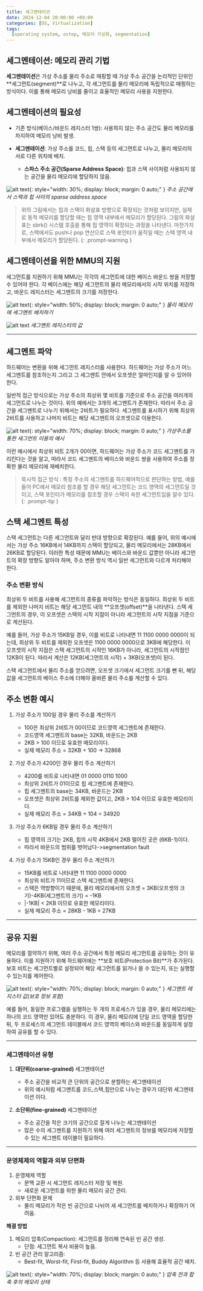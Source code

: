 ```yaml
---
title: 세그멘테이션
date: 2024-12-04 20:00:00 +09:00
categories: [OS, Virtualization]
tags:
  [operating system, ostep, 메모리 가상화, segmentation]
---
```


## **세그멘테이션: 메모리 관리 기법**

**세그멘테이션**은 가상 주소를 물리 주소로 매핑할 때 가상 주소 공간을 논리적인 단위인 **세그먼트(segment)**로 나누고, 각 세그먼트를 물리 메모리에 독립적으로 매핑하는 방식이다. 이를 통해 메모리 낭비를 줄이고 효율적인 메모리 사용을 지원한다.

## **세그멘테이션의 필요성**
- 기존 방식(베이스/바운드 레지스터 1쌍): 사용하지 않는 주소 공간도 물리 메모리를 차지하여 메모리 낭비 발생.

- **세그멘테이션**: 가상 주소를 코드, 힙, 스택 등의 세그먼트로 나누고, 물리 메모리의 서로 다른 위치에 배치.
    - **스파스 주소 공간(Sparse Address Space)**: 힙과 스택 사이처럼 사용되지 않는 공간을 물리 메모리에 할당하지 않음.

![alt text](/assets/img/OS/세그멘테이션/image.png){: style="width: 30%; display: block; margin: 0 auto;" }
_주소 공간에서 스택과 힙 사이의 sparse address space_

> 위의 그림에서는 힙과 스택이 화살표 방향으로 확장되는 것처럼 보이지만, 실제로 동적 메모리를 할당할 때는 힙 영역 내부에서 메모리가 할당된다. 그림의 화살표는 sbrk() 시스템 호출을 통해 힙 영역이 확장되는 과정을 나타낸다. 마찬가지로, 스택에서도 push나 pop 연산으로 스택 포인터가 움직일 때는 스택 영역 내부에서 메모리가 할당된다.
{: .prompt-warning }

## **세그멘테이션을 위한 MMU의 지원**
세그먼트를 지원하기 위해 MMU는 각각의 세그먼트에 대한 베이스 바운드 쌍을 저장할 수 있어야 한다. 각 베이스에는 해당 세그먼트의 물리 메모리에서의 시작 위치를 저장하고, 바운드 레지스터는 세그멘트의 크기를 저장한다.

![alt text](/assets/img/OS/세그멘테이션/image-1.png){: style="width: 50%; display: block; margin: 0 auto;" }
_물리 메모리에 세그멘트 배치하기_

![alt text](/assets/img/OS/세그멘테이션/image-2.png)
_세그멘트 레지스터의 값_

--- 
## **세그멘트 파악**
하드웨어는 변환을 위해 세그먼트 레지스터를 사용한다. 하드웨어는 가상 주소가 어느 세그멘트를 참조하는지 그리고 그 세그멘트 안에서 오프셋은 얼마인지를 알 수 있어야 한다.

일반적 접근 방식으로는 가상 주소의 최상위 몇 비트를 기준으로 주소 공간을 여러개의 세그먼트로 나누는 것이다. 위의 예에서는 3개의 세그멘트가 존재한다. 따라서 주소 공간을 세그멘트로 나누기 위해서는 2비트가 필요하다. 세그멘트를 표시하기 위해 최상위 2비트를 사용하고 나머지 비트는 해당 세그멘트의 오프셋으로 이용한다.

![alt text](/assets/img/OS/세그멘테이션/image-3.png){: style="width: 70%; display: block; margin: 0 auto;" }
_가상주소를 통한 세그먼트 이용의 예시_

이런 예시에서 최상위 비트 2개가 00이면, 하드웨어는 가상 주소가 코드 세그멘트를 가리킨다는 것을 알고, 따라서 코드 세그멘트의 베이스와 바운드 쌍을 사용하여 주소를 정확한 물리 메모리에 재배치한다.

> 묵시적 접근 방식 : 특정 주소의 세그멘트를 하드웨어적으로 판단하는 방법, 예를 들어 PC에서 메모리 참조를 할 경우 해당 세그먼트는 코드 영역의 세그먼트일 것이고, 스택 포인터가 메모리를 참조할 경우 스택이 속한 세그먼트임을 알수 있다.
{: .prompt-tip }


## **스택 세그멘트 특성**
스택 세그먼트는 다른 세그먼트와 달리 반대 방향으로 확장된다. 예를 들어, 위의 예시에서는 가상 주소 16KB에서 14KB까지 스택이 할당되고, 물리 메모리에서는 28KB에서 26KB로 할당된다. 이러한 특성 때문에 MMU는 베이스와 바운드 값뿐만 아니라 세그먼트의 확장 방향도 알아야 하며, 주소 변환 방식 역시 일반 세그먼트와 다르게 처리해야 한다.

### 주소 변환 방식
최상위 두 비트를 사용해 세그먼트의 종류를 파악하는 방식은 동일하다. 최상위 두 비트를 제외한 나머지 비트는 해당 세그먼트 내의 **오프셋(offset)**을 나타낸다. 스택 세그먼트의 경우, 이 오프셋은 스택의 시작 지점이 아니라 세그먼트의 시작 지점을 기준으로 계산된다.

예를 들어, 가상 주소가 15KB일 경우, 이를 비트로 나타내면 11 1100 0000 0000이 되는데, 최상위 두 비트를 제외한 오프셋은 1100 0000 0000으로 3KB에 해당한다. 이 오프셋의 시작 지점은 스택 세그먼트의 시작인 16KB가 아니라, 세그먼트의 시작점인 12KB이 된다. 따라서 계산은 12KB(세그먼트의 시작) + 3KB(오프셋)이 된다.

스택 세그먼트에서 물리 주소를 얻으려면, 오프셋 크기에서 세그먼트 크기를 뺀 뒤, 해당 값을 세그먼트의 베이스 주소에 더해야 올바른 물리 주소를 계산할 수 있다.

## **주소 변환 예시**

1. 가상 주소가 100일 경우 물리 주소를 계산하기
    - 100은 최상위 2비트가 00이므로 코드영역 세그멘트에 존재한다.
    - 코드영역 세그멘트의 base는 32KB, 바운드는 2KB
    - 2KB > 100 이므로 유효한 메모리이다.
    - 실제 메모리 주소 = 32KB + 100 -> 32868

2. 가상 주소가 4200인 경우 물리 주소 계산하기
    - 4200를 비트로 나타내면 01 0000 0110 1000
    - 최상위 2비트가 01이므로 힙 세그멘트에 존재한다.
    - 힙 세그멘트의 base는 34KB, 바운드는 2KB
    - 오프셋은 최상위 2비트를 제외한 값이고, 2KB > 104 이므로 유효한 메모리이다.
    - 실제 메모리 주소 = 34KB + 104 = 34920

3. 가상 주소가 6KB일 경우 물리 주소 계산하기
    - 힙 영역의 크기는 2KB, 힙의 시작 4KB에서 2KB 떨어진 곳은 (6KB-1)이다. 
    - 따라서 바운드의 범위를 벗어났다->segmentation fault

4. 가상 주소가 15KB인 경우 물리 주소 계산하기
    - 15KB를 비트로 나타내면 11 1100 0000 0000
    - 최상위 비트가 11이므로 스택 세그멘트에 존재한다.
    - 스택은 역방향이기 때문에, 물리 메모리에서의 오프셋 = 3KB(오프셋의 크기)-4KB(세그멘트의 크기) = -1KB
    - \|-1KB\| < 2KB 이므로 유효한 메모리이다.
    - 실제 메모리 주소 = 28KB - 1KB = 27KB

---

## **공유 지원**

메모리를 절약하기 위해, 여러 주소 공간에서 특정 메모리 세그먼트를 공유하는 것이 유용하다. 이를 지원하기 위해 하드웨어에는 **보호 비트(Protection Bit)**가 추가된다. 보호 비트는 세그먼트별로 설정되어 해당 세그먼트를 읽거나 쓸 수 있는지, 또는 실행할 수 있는지를 제어한다.

![alt text](/assets/img/OS/세그멘테이션/image-4.png){: style="width: 70%; display: block; margin: 0 auto;" }
_세그멘트 레지스터 값(보호 정보 포함)_

예를 들어, 동일한 프로그램을 실행하는 두 개의 프로세스가 있을 경우, 물리 메모리에는 하나의 코드 영역만 있어도 충분하다. 이 경우, 물리 메모리에 단일 코드 영역을 할당한 뒤, 두 프로세스의 세그먼트 테이블에서 코드 영역의 베이스와 바운드를 동일하게 설정하여 공유를 할 수 있다.

---
### **세그멘테이션 유형**

1. **대단위(coarse-grained)** 세그멘테이션
    - 주소 공간을 비교적 큰 단위의 공간으로 분할하는 세그멘테이션
    - 위의 예시처럼 세그멘트를 코드,스택,힙만으로 나누는 경우가 대단위 세그멘테이션 이다.

2. **소단위(fine-grained)** 세그멘테이션
    - 주소 공간을 작은 크기의 공간으로 잘게 나누는 세그멘테이션
    - 많은 수의 세그멘트를 지원하기 위해 여러 세그멘트의 정보를 메모리에 저장할 수 있는 세그멘트 테이블이 필요하다.

---
### 운영체제의 역할과 외부 단편화

1. 운영체제 역할
    - 문맥 교환 시 세그먼트 레지스터 저장 및 복원.
    - 새로운 세그먼트를 위한 물리 메모리 공간 관리.
2. 외부 단편화 문제
    - 물리 메모리가 작은 빈 공간으로 나뉘어 새 세그먼트를 배치하거나 확장하기 어려움.

**해결 방법**
1. 메모리 압축(Compaction): 세그먼트를 정리해 연속된 빈 공간 생성.
    - 단점: 세그먼트 복사 비용이 높음.
2. 빈 공간 관리 알고리즘:
    - Best-fit, Worst-fit, First-fit, Buddy Algorithm 등 사용해 효율적 공간 배치.

![alt text](/assets/img/OS/세그멘테이션/image-5.png){: style="width: 70%; display: block; margin: 0 auto;" }
_압축 전과 합축 후의 메모리 상태_
